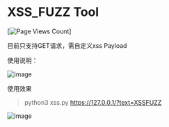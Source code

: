 # XSS_FUZZ Tool 
[![Page Views Count](https://badges.toozhao.com/badges/01F3QVF21M891S2BHWX5GZPDW2/green.svg)]

目前只支持GET请求，需自定义xss Payload


使用说明：

![image](https://user-images.githubusercontent.com/39295496/115241320-43654580-a153-11eb-9e73-55a09a6087cc.png)




使用效果

> python3 xss.py https://127.0.0.1/?text=XSSFUZZ

![image](https://user-images.githubusercontent.com/39295496/115241881-e61dc400-a153-11eb-9717-77662a5439aa.png)
